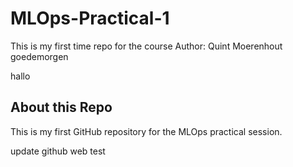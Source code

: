 # MLOps-Practical-1
This is my first time repo for the course 
Author: Quint Moerenhout
goedemorgen

hallo

## About this Repo
This is my first GitHub repository for the MLOps practical session.


update github web test 
